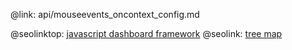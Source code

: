 @link: api/mouseevents_oncontext_config.md

@seolinktop: [javascript dashboard framework](https://webix.com)
@seolink: [tree map](https://webix.com/widget/treemap/)